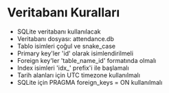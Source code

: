 # Veritabanı Kuralları
- SQLite veritabanı kullanılacak
- Veritabanı dosyası: attendance.db
- Tablo isimleri çoğul ve snake_case
- Primary key'ler 'id' olarak isimlendirilmeli
- Foreign key'ler 'table_name_id' formatında olmalı
- Index isimleri 'idx_' prefix'i ile başlamalı
- Tarih alanları için UTC timezone kullanılmalı
- SQLite için PRAGMA foreign_keys = ON kullanılmalı 